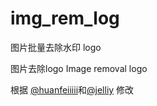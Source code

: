 # img_rem_log
<p>图片批量去除水印 logo</p>

图片去除logo       Image removal logo

根据 <a href="https://github.com/huanfeiiiii/Remove-Logo">@huanfeiiiii</a>和<a href="https://github.com/jelliy/RemoveLogo">@jelliy</a> 修改
